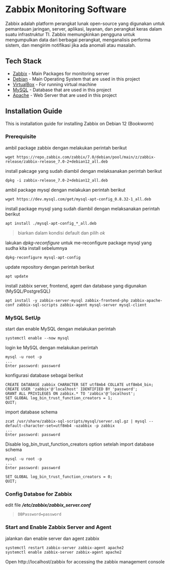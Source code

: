 # Zabbix Monitoring Software

Zabbix adalah platform perangkat lunak open-source yang digunakan untuk pemantauan jaringan, server, aplikasi, layanan, dan perangkat keras dalam suatu infrastruktur TI. Zabbix memungkinkan pengguna untuk mengumpulkan data dari berbagai perangkat, menganalisis performa sistem, dan mengirim notifikasi jika ada anomali atau masalah.

## Tech Stack
- [Zabbix](https://www.zabbix.com/download?zabbix=7.0&os_distribution=debian&os_version=12&components=server_frontend_agent&db=mysql&ws=apache) - Main Packages for monitoring server
- [Debian](https://www.debian.org/releases/bookworm/debian-installer/) - Main Operating System that are used in this project
- [VirtualBox](https://www.virtualbox.org/wiki/Downloads) - For running virtual machine
- [MySQL](https://www.mysql.com/) - Database that are used in this project
- [Apache](https://httpd.apache.org/download.cgi) - Web Server that are used in this project

## Installation Guide
This is installation guide for installing Zabbix on Debian 12 (Bookworm) 

### Prerequisite
ambil package zabbix dengan melakukan perintah berikut 
```
wget https://repo.zabbix.com/zabbix/7.0/debian/pool/main/z/zabbix-release/zabbix-release_7.0-2+debian12_all.deb
```

install pakcage yang sudah diambil dengan melaksanakan perintah berikut
```
dpkg -i zabbix-release_7.0-2+debian12_all.deb
```

ambil package mysql dengan melakukan perintah berikut
```
wget https://dev.mysql.com/get/mysql-apt-config_0.8.32-1_all.deb
```

install package mysql yang sudah diambil dengan melaksanakan perintah berikut
```
apt install ./mysql-apt-config_*_all.deb
```

> biarkan dalam kondisi default dan pilih *ok*

lakukan *dpkg-reconfigure* untuk me-reconfigure package mysql yang sudha kita install sebelumnya
```
dpkg-reconfigure mysql-apt-config
```

update repository dengan perintah berikut
```
apt update
```

install zabbix server, frontend, agent dan database yang digunakan (MySQL/PostgreSQL)
```
apt install -y zabbix-server-mysql zabbix-frontend-php zabbix-apache-conf zabbix-sql-scripts zabbix-agent mysql-server mysql-client
```

### MySQL SetUp
start dan enable MySQL dengan melakukan perintah
```
systemctl enable --now mysql
```

login ke MySQL dengan melakukan perintah
```
mysql -u root -p
...
Enter password: password
```

konfigurasi database sebagai berikut
```
CREATE DATABASE zabbix CHARACTER SET utf8mb4 COLLATE utf8mb4_bin;
CREATE USER 'zabbix'@'localhost' IDENTIFIED BY 'password';
GRANT ALL PRIVILEGES ON zabbix.* TO 'zabbix'@'localhost';
SET GLOBAL log_bin_trust_function_creators = 1;
QUIT;
```

import database schema
```
zcat /usr/share/zabbix-sql-scripts/mysql/server.sql.gz | mysql --default-character-set=utf8mb4 -uzabbix -p zabbix
...
Enter password: password
```
Disable log_bin_trust_function_creators option setelah import database schema
```
mysql -u root -p
...
Enter password: password
```
```
SET GLOBAL log_bin_trust_function_creators = 0;
QUIT;
```

### Config Databse for Zabbix
edit file ***/etc/zabbix/zabbix_server.conf***
>```
>DBPassword=password
>```

### Start and Enable Zabbix Server and Agent
jalankan dan enable server dan agent zabbix
```
systemctl restart zabbix-server zabbix-agent apache2
systemctl enable zabbix-server zabbix-agent apache2
```
Open http://localhost/zabbix for accessing the zabbix management console
